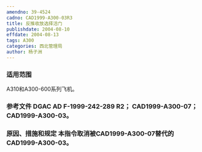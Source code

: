 ```yaml
---
amendno: 39-4524
cadno: CAD1999-A300-03R3
title: 反推收放选择活门
publishdate: 2004-08-10
effdate: 2004-08-13
tags: A300
categories: 西北管理局
author: 杨子洲
---
```


### 适用范围 
A310和A300-600系列飞机。

<!--more-->
### 参考文件    DGAC AD F-1999-242-289 R2； CAD1999-A300-07； CAD1999-A300-03。

### 原因、措施和规定 本指令取消被CAD1999-A300-07替代的CAD1999-A300-03。
